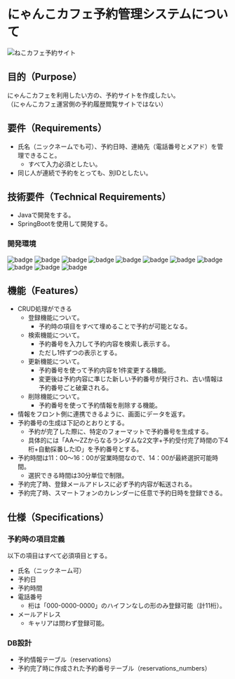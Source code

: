 # にゃんこカフェ予約管理システムについて
![ねこカフェ予約サイト](https://github.com/user-attachments/assets/b206680f-2e73-4ac5-8124-344b3b1aa154)

## 目的（Purpose）

にゃんこカフェを利用したい方の、予約サイトを作成したい。  
（にゃんこカフェ運営側の予約履歴閲覧サイトではない）

## 要件（Requirements）

- 氏名（ニックネームでも可）、予約日時、連絡先（電話番号とメアド）を管理できること。
    - すべて入力必須としたい。
- 同じ人が連続で予約をとっても、別IDとしたい。

## 技術要件（Technical Requirements）

- Javaで開発をする。
- SpringBootを使用して開発する。

### 開発環境

![badge](https://img.shields.io/badge/language-Java_17-%23007396)
![badge](https://img.shields.io/badge/springboot-3.2.6-%236DB33F?logo=spring)
![badge](https://img.shields.io/badge/MySQL-%234479A1?logo=mysql&logoColor=white)
![badge](https://img.shields.io/badge/Postman-%23FF6C37?logo=postman&logoColor=white)
![badge](https://img.shields.io/badge/Docker-%232496ED?logo=docker&logoColor=white)
![badge](https://img.shields.io/badge/Sonar_Cloud-%23F3702A?logo=sonarcloud&logoColor=white)
![badge](https://img.shields.io/badge/IntelliJ_IDEA-%23000000?logo=intellijidea&logoColor=white)
![badge](https://img.shields.io/badge/GitHub-%23181717?logo=github&logoColor=white)
![badge](https://img.shields.io/badge/GitHub_Actions-%232088FF?logo=githubactions&logoColor=white)
![badge](https://img.shields.io/badge/Canva-%2300C4CC?logo=canva&logoColor=white)
![badge](https://img.shields.io/badge/Swagger-%2385EA2D?logo=swagger&logoColor=white)


## 機能（Features）

- CRUD処理ができる
    - 登録機能について。
        - 予約時の項目をすべて埋めることで予約が可能となる。
    - 検索機能について。
        - 予約番号を入力して予約内容を検索し表示する。
        - ただし1件ずつの表示とする。
    - 更新機能について。
        - 予約番号を使って予約内容を1件変更する機能。
        - 変更後は予約内容に準じた新しい予約番号が発行され、古い情報は予約番号ごと破棄される。
    - 削除機能について。
        - 予約番号を使って予約情報を削除する機能。
- 情報をフロント側に連携できるように、画面にデータを返す。
- 予約番号の生成は下記のとおりとする。
    - 予約が完了した際に、特定のフォーマットで予約番号を生成する。
    - 具体的には「AA～ZZからなるランダムな2文字+予約受付完了時間の下4桁+自動採番したID」を予約番号とする。
- 予約時間は11：00～16：00が営業時間なので、14：00が最終選択可能時間。
    - 選択できる時間は30分単位で制限。
- 予約完了時、登録メールアドレスに必ず予約内容が転送される。
- 予約完了時、スマートフォンのカレンダーに任意で予約日時を登録できる。

## 仕様（Specifications）

### 予約時の項目定義

以下の項目はすべて必須項目とする。

- 氏名（ニックネーム可）
- 予約日
- 予約時間
- 電話番号
    - 桁は「000-0000-0000」のハイフンなしの形のみ登録可能（計11桁）。
- メールアドレス
    - キャリアは問わず登録可能。

### DB設計

- 予約情報テーブル（reservations）
- 予約完了時に作成された予約番号テーブル（reservations_numbers）
